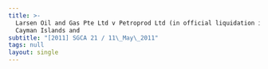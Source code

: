 ```yaml
---
title: >-
  Larsen Oil and Gas Pte Ltd v Petroprod Ltd (in official liquidation in the
  Cayman Islands and
subtitle: "[2011] SGCA 21 / 11\_May\_2011"
tags: null
layout: single
---
```


